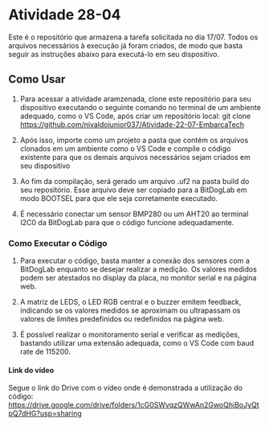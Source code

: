 # Atividade 28-04

Este é o repositório que armazena a tarefa solicitada no dia 17/07. Todos os arquivos necessários à execução já foram criados, de modo que basta seguir as instruções abaixo para executá-lo em seu dispositivo.

## Como Usar

1. Para acessar a atividade aramzenada, clone este repositório para seu dispositivo executando o seguinte comando no terminal de um ambiente adequado, como o VS Code, após criar um repositório local: 
git clone https://github.com/nivaldojunior037/Atividade-22-07-EmbarcaTech

2. Após isso, importe como um projeto a pasta que contém os arquivos clonados em um ambiente como o VS Code e compile o código existente para que os demais arquivos necessários sejam criados em seu dispositivo

3. Ao fim da compilação, será gerado um arquivo .uf2 na pasta build do seu repositório. Esse arquivo deve ser copiado para a BitDogLab em modo BOOTSEL para que ele seja corretamente executado. 

4. É necessário conectar um sensor BMP280 ou um AHT20 ao terminal I2C0 da BitDogLab para que o código funcione adequadamente. 

### Como Executar o Código

1. Para executar o código, basta manter a conexão dos sensores com a BitDogLab enquanto se desejar realizar a medição. Os valores medidos podem ser atestados no display da placa, no monitor serial e na página web. 

2. A matriz de LEDS, o LED RGB central e o buzzer emitem feedback, indicando se os valores medidos se aproximam ou ultrapassam os valores de limites predefinidos ou redefinidos na página web. 

3. É possível realizar o monitoramento serial e verificar as medições, bastando utilizar uma extensão adequada, como o VS Code com baud rate de 115200.

#### Link do vídeo

Segue o link do Drive com o vídeo onde é demonstrada a utilização do código: https://drive.google.com/drive/folders/1cG0SWvqzQWwAn2GwoQhjBoJyQtpQ7dHG?usp=sharing